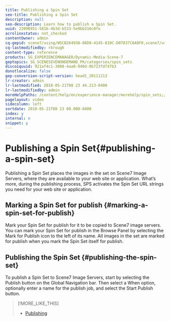 ```yaml
---
title: Publishing a Spin Set
seo-title: Publishing a Spin Set
description: null
seo-description: Learn how to publish a Spin Set.
uuid: 22090951-581b-4b3d-b533-5e9bb316c0fe
acrolinxstatus: not_checked
contentOwner: admin
cq-gepid: scene7/using/WSCB264938-86D8-4145-810C-D07D37C6A0F0,scene7/using/WS395EF322-B728-4606-88A2-C73D49E4322E,scene7/using/WS41E50133-1FD8-46c3-BC7E-3A38EBF9945A
cq-lastmodifiedby: rbrough
content-type: reference
products: SG_EXPERIENCEMANAGER/Dynamic-Media-Scene-7
geptopics: SG_SCENESEVENONDEMAND_PK/categories/spin_sets
discoiquuid: 921af4c1-3088-4aa0-940d-8b723fdf47b3
donotlocalize: false
gep-conversion-script-version: head1_20111213
lr-creator: admin
lr-lastmodified: 2018-05-21T08 23 44.213-0400
lr-lastmodifiedby: admin
moreHelpPaths: /content/help/en/experience-manager/morehelp/spin_sets;/content/help/en/experience-manager/morehelp/spin_sets
pagelayout: video
sidecolumn: left
sortdate: 2018-05-21T08 23 00.000-0400
index: y
internal: n
snippet: y
---
```


# Publishing a Spin Set{#publishing-a-spin-set}

Publishing a Spin Set places the images in the set on Scene7 Image Servers, where they are available to your web site or application. What’s more, during the publishing process, SPS activates the Spin Set URL strings you need for your web site or application.

## Marking a Spin Set for publish {#marking-a-spin-set-for-publish}

Mark your Spin Set for publish for it to be copied to Scene7 image servers. You can mark your Spin Set for publish in the Browse Panel by selecting the Mark for Publish icon to the left of its name. All images in the set are marked for publish when you mark the Spin Set itself for publish.

## Publishing the Spin Set {#publishing-the-spin-set}

To publish a Spin Set to Scene7 Image Servers, start by selecting the Publish button on the Global Navigation bar. Then select a When option, optionally enter a name for the publish job, and select the Start Publish button.

>[!MORE_LIKE_THIS]
>
>* [Publishing](publishing-files.md#publishing_files)
